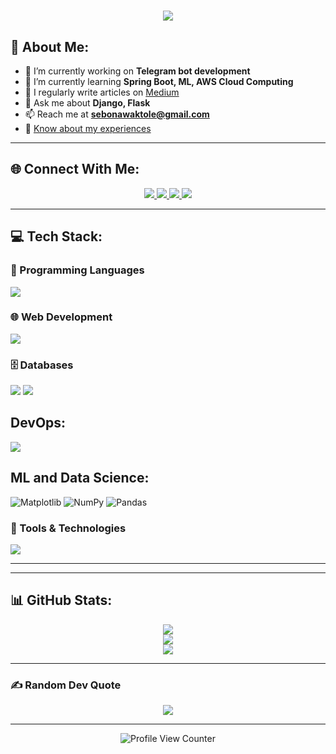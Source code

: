 <h1 align="center">
  <img src="https://readme-typing-svg.herokuapp.com?font=Fira+Code&pause=1000&color=F76C6C&center=true&vCenter=true&random=false&width=500&lines=Hello%2C+I'm+Sabona+Waktole;Backend+Developer+%26+Competitive+Programmer" />
</h1>

## 💫 About Me:
- 🔭 I’m currently working on **Telegram bot development**
- 🌱 I’m currently learning **Spring Boot, ML, AWS Cloud Computing**
- 📝 I regularly write articles on [Medium](https://medium.com/@sebonawaktole)
- 💬 Ask me about **Django, Flask**
- 📫 Reach me at **sebonawaktole@gmail.com**
- 📄 [Know about my experiences](https://drive.google.com/file/d/1zU-UZHHizMHu_5Q1SfzxuXZsMLKpd9RR/view?usp=sharing)

---

## 🌐 Connect With Me:
<p align="center">
  <a href="https://linkedin.com/in/sabona-waktole" target="_blank">
    <img src="https://img.shields.io/badge/LinkedIn-%230077B5.svg?logo=linkedin&logoColor=white" />
  </a>
  <a href="https://medium.com/@sebonawaktole" target="_blank">
    <img src="https://img.shields.io/badge/Medium-12100E?logo=medium&logoColor=white" />
  </a>
  <a href="https://x.com/SabonaW_Tirkena" target="_blank">
    <img src="https://img.shields.io/badge/X-black.svg?logo=X&logoColor=white" />
  </a>
  <a href="mailto:sebonawaktole@gmail.com">
    <img src="https://img.shields.io/badge/Email-D14836?logo=gmail&logoColor=white" />
  </a>
</p>

---

## 💻 Tech Stack:
<p align="center">
  
### 🚀 Programming Languages  
<img src="https://skillicons.dev/icons?i=java,py,cpp,js,ts" />  

### 🌐 Web Development  
<img src="https://skillicons.dev/icons?i=html,css,react,flask,nodejs,spring,django,flask,bootstrap,javafx" />  

### 🗄️ Databases  
<img src="https://skillicons.dev/icons?i=mongodb,postgres,mysql,sqlite"/>  
<img src="https://img.shields.io/badge/SQL%20Server-CC2927?style=for-the-badge&logo=microsoft-sql-server&logoColor=white" />

## DevOps:
<img src="https://skillicons.dev/icons?i=aws"/>

## ML and Data Science:
![Matplotlib](https://img.shields.io/badge/Matplotlib-%23blue)
![NumPy](https://img.shields.io/badge/NumPy-%23013243)
![Pandas](https://img.shields.io/badge/Pandas-%23150458)



### 🔧 Tools & Technologies  
<img src="https://skillicons.dev/icons?i=git,github,postman" />  

---
</p>

---

## 📊 GitHub Stats:
<p align="center">
  <img src="https://github-readme-stats.vercel.app/api?username=SabonaWaktole&theme=dark&hide_border=false&include_all_commits=false&count_private=false" /><br/>
  <img src="https://github-readme-streak-stats.herokuapp.com/?user=SabonaWaktole&theme=dark&hide_border=false" /><br/>
  <img src="https://github-readme-stats.vercel.app/api/top-langs/?username=SabonaWaktole&theme=dark&hide_border=false&include_all_commits=false&count_private=false&layout=compact" />
</p>

---

### ✍️ Random Dev Quote
<p align="center">
  <img src="https://quotes-github-readme.vercel.app/api?type=horizontal&theme=radical" />
</p>

---

<p align="center">
  <img src="https://visitcount.itsvg.in/api?id=SabonaWaktole&icon=0&color=0" alt="Profile View Counter" />
</p>
